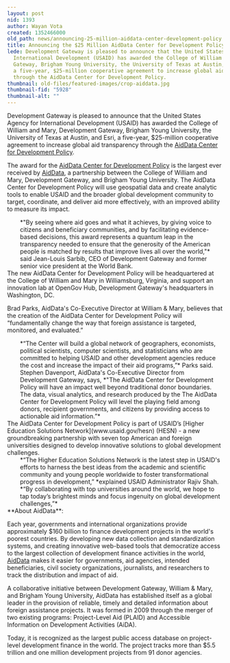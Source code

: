 ```yaml
---
layout: post
nid: 1393
author: Wayan Vota
created: 1352466000
old_path: news/announcing-25-million-aiddata-center-development-policy
title: Announcing the $25 Million AidData Center for Development Policy
lede: Development Gateway is pleased to announce that the United States Agency for
  International Development (USAID) has awarded the College of William and Mary, Development
  Gateway, Brigham Young University, the University of Texas at Austin, and Esri,
  a five-year, $25-million cooperative agreement to increase global aid transparency
  through the AidData Center for Development Policy.
thumbnail: old-files/featured-images/crop-aiddata.jpg
thumbnail-fid: "5928"
thumbnail-alt: ""
---
```


Development Gateway is pleased to announce that the United States Agency for International Development (USAID) has awarded the College of William and Mary, Development Gateway, Brigham Young University, the University of Texas at Austin, and Esri, a five-year, $25-million cooperative agreement to increase global aid transparency through the [AidData Center for Development Policy](http://www.aiddata.org/content/index/Services/policycenter).

The award for the [AidData Center for Development Policy](http://www.aiddata.org/content/index/Services/policycenter) is the largest ever received by [AidData](http://www.aiddata.org/content/index), a partnership between the College of William and Mary, Development Gateway, and Brigham Young University. The AidData Center for Development Policy will use geospatial data and create analytic tools to enable USAID and the broader global development community to target, coordinate, and deliver aid more effectively, with an improved ability to measure its impact.

<div style="padding-left:30px;">*"By seeing where aid goes and what it achieves, by giving voice to citizens and beneficiary communities, and by facilitating evidence-based decisions, this award represents a quantum leap in the transparency needed to ensure that the generosity of the American people is matched by results that improve lives all over the world,"* said Jean-Louis Sarbib, CEO of Development Gateway and former senior vice president at the World Bank.</div>The new AidData Center for Development Policy will be headquartered at the College of William and Mary in Williamsburg, Virginia, and support an innovation lab at OpenGov Hub, Development Gateway's headquarters in Washington, DC.

Brad Parks, AidData's Co-Executive Director at William & Mary, believes that the creation of the AidData Center for Development Policy will “fundamentally change the way that foreign assistance is targeted, monitored, and evaluated.”

<div style="padding-left:30px;">*“The Center will build a global network of geographers, economists, political scientists, computer scientists, and statisticians who are committed to helping USAID and other development agencies reduce the cost and increase the impact of their aid programs,”* Parks said.</div><div style="padding-left:30px;">Stephen Davenport, AidData's Co-Executive Director from Development Gateway, says, *"The AidData Center for Development Policy will have an impact well beyond traditional donor boundaries. The data, visual analytics, and research produced by the The AidData Center for Development Policy will level the playing field among donors, recipient governments, and citizens by providing access to actionable aid information.”*</div>The AidData Center for Development Policy is part of USAID’s [Higher Education Solutions Network](www.usaid.gov/hesn) (HESN) - a new groundbreaking partnership with seven top American and foreign universities designed to develop innovative solutions to global development challenges.

<div style="padding-left:30px;">*“The Higher Education Solutions Network is the latest step in USAID's efforts to harness the best ideas from the academic and scientific community and young people worldwide to foster transformational progress in development,” *explained USAID Administrator Rajiv Shah. *“By collaborating with top universities around the world, we hope to tap today’s brightest minds and focus ingenuity on global development challenges,”*</div>
**About AidData**:

Each year, governments and international organizations provide approximately $160 billion to finance development projects in the world's poorest countries. By developing new data collection and standardization systems, and creating innovative web-based tools that democratize access to the largest collection of development finance activities in the world, [AidData](http://www.aiddata.org/content/index) makes it easier for governments, aid agencies, intended beneficiaries, civil society organizations, journalists, and researchers to track the distribution and impact of aid.

A collaborative initiative between Development Gateway, William & Mary, and Brigham Young University, AidData has established itself as a global leader in the provision of reliable, timely and detailed information about foreign assistance projects. It was formed in 2009 through the merger of two existing programs: Project-Level Aid (PLAID) and Accessible Information on Development Activities (AiDA).

Today, it is recognized as the largest public access database on project-level development finance in the world. The project tracks more than $5.5 trillion and one million development projects from 91 donor agencies.
